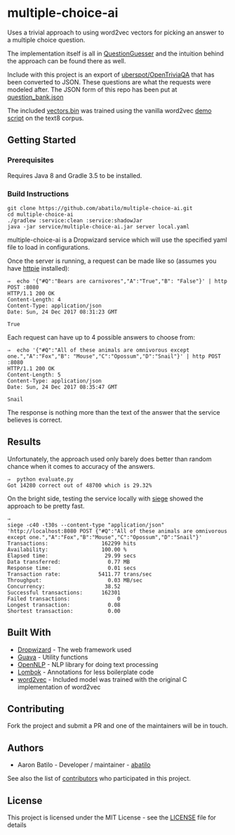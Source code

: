 # multiple-choice-ai

Uses a trivial approach to using word2vec vectors for picking an answer to a
multiple choice question.

The implementation itself is all in
[QuestionGuesser](./service/src/main/java/QuestionGuesser.java) and the
intuition behind the approach can be found there as well.

Include with this project is an export of
[uberspot/OpenTriviaQA](https://github.com/uberspot/OpenTriviaQA) that has been
converted to JSON.  These questions are what the requests were modeled after.
The JSON form of this repo has been put at
[question_bank.json](./service/src/main/resources/question_bank.json)

The included [vectors.bin](./service/vectors.bin) was trained using the vanilla
word2vec [demo
script](https://github.com/abatilo/word2vec/blob/master/demo-word.sh) on the
text8 corpus.

## Getting Started

### Prerequisites

Requires Java 8 and Gradle 3.5 to be installed.

### Build Instructions
```
git clone https://github.com/abatilo/multiple-choice-ai.git
cd multiple-choice-ai
./gradlew :service:clean :service:shadowJar
java -jar service/multiple-choice-ai.jar server local.yaml
```

multiple-choice-ai is a Dropwizard service which will use the specified yaml
file to load in configurations.

Once the server is running, a request can be made like so (assumes you have
[httpie](https://github.com/jakubroztocil/httpie) installed):

```
⇒  echo '{"#Q":"Bears are carnivores","A":"True","B": "False"}' | http POST :8080
HTTP/1.1 200 OK
Content-Length: 4
Content-Type: application/json
Date: Sun, 24 Dec 2017 08:31:23 GMT

True
```

Each request can have up to 4 possible answers to choose from:
```
⇒  echo '{"#Q":"All of these animals are omnivorous except one.","A":"Fox","B": "Mouse","C":"Opossum","D":"Snail"}' | http POST :8080
HTTP/1.1 200 OK
Content-Length: 5
Content-Type: application/json
Date: Sun, 24 Dec 2017 08:35:47 GMT

Snail
```

The response is nothing more than the text of the answer that the service
believes is correct.

## Results

Unfortunately, the approach used only barely does better than random chance
when it comes to accuracy of the answers.
```
⇒  python evaluate.py
Got 14280 correct out of 48700 which is 29.32%
```

On the bright side, testing the service locally with
[siege](https://www.joedog.org/siege-home/) showed the approach to be pretty
fast.

```
⇒
siege -c40 -t30s --content-type "application/json" 'http://localhost:8080 POST {"#Q":"All of these animals are omnivorous except one.","A":"Fox","B":"Mouse","C":"Opossum","D":"Snail"}'
Transactions:                 162299 hits
Availability:                 100.00 %
Elapsed time:                  29.99 secs
Data transferred:               0.77 MB
Response time:                  0.01 secs
Transaction rate:            5411.77 trans/sec
Throughput:                     0.03 MB/sec
Concurrency:                   38.52
Successful transactions:      162301
Failed transactions:               0
Longest transaction:            0.08
Shortest transaction:           0.00
```

## Built With

* [Dropwizard](http://www.dropwizard.io/1.1.4/docs/) - The web framework used
* [Guava](https://github.com/google/guava/wiki/Release23) - Utility functions
* [OpenNLP](https://opennlp.apache.org/docs/1.8.2/manual/opennlp.html) - NLP library for doing text processing
* [Lombok](https://projectlombok.org/) - Annotations for less boilerplate code
* [word2vec](https://code.google.com/archive/p/word2vec/) - Included model was trained with the original C implementation of word2vec

## Contributing

Fork the project and submit a PR and one of the maintainers will be in touch.

## Authors

* Aaron Batilo - Developer / maintainer - [abatilo](https://github.com/abatilo)

See also the list of [contributors](https://github.com/your/project/contributors) who participated in this project.

## License

This project is licensed under the MIT License - see the [LICENSE](LICENSE) file for details
